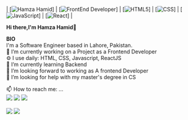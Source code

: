 | [![Hamza Hamid](https://img.shields.io/badge/HAMZA-HAMID-<COLOR>.svg)] | [![FrontEnd Developer](https://img.shields.io/badge/FrontEnd-Developer-red.svg)] | [![HTML5](https://img.shields.io/badge/HTML5-orange.svg)]
| [![CSS](https://img.shields.io/badge/CSS-blue.svg)] | [![JavaScript](https://img.shields.io/badge/JavaScript-yellow.svg)] | [![React](https://img.shields.io/badge/React-skyblue.svg)] | 

<b>Hi there,I'm Hamza Hamid</b>👋<br>


<b>BIO</b><br>
I'm a Software Engineer based in Lahore, Pakistan.<br>
🔭 I’m currently working on a Project as a Frontend Developer<br>
⚙️ I use daily: HTML, CSS, Javascript, ReactJS<br>
🌱 I’m currently learning Backend<br>
👯 I’m looking forward to working as A frontend Developer<br>
🤔 I’m looking for help with my master's degree in CS<br>

📫 How to reach me: ...
<br>
[![](https://img.shields.io/badge/-@hamzahamid09-%231DA1F2?style=flat-square&logo=twitter&logoColor=ffffff)](https://twitter.com/hamzahamid09)
[![](https://img.shields.io/badge/-@hamza9055-%23181717?style=flat-square&logo=github)](https://github.com/hamza9055/hamza9055)
[![](https://img.shields.io/badge/-Hamza%20Hamid-blue?style=flat-square&logo=Linkedin&logoColor=white&link=https://www.linkedin.com/in/nick-chapsas/)](https://www.linkedin.com/in/hamza-hamid-864a42185/)
<br> <br>
![](https://github-readme-streak-stats.herokuapp.com/?user=hamza9055&theme=light&hide_border=false)
![](https://github-readme-stats.vercel.app/api/top-langs/?username=hamza9055&theme=light&hide_border=false&include_all_commits=true&count_private=true&layout=compact)
